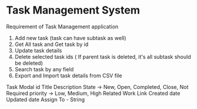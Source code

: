 # Task Management System

Requirement of Task Management application
1. Add new task (task can have subtask as well)
2. Get All task and Get task by id
3. Update task details
4. Delete selected task ids ( If parent task is deleted, it's all subtask should be deleted)
5. Search task by any field
6. Export and Import task details from CSV file

Task Modal
id
Title
Description
State -> New, Open, Completed, Close, Not Required
priority -> Low, Medium, High
Related Work Link
Created date
Updated date
Assign To - String 
 
